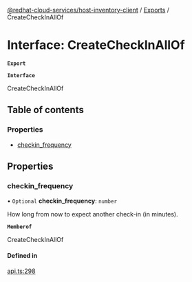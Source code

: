 [@redhat-cloud-services/host-inventory-client](../README.md) / [Exports](../modules.md) / CreateCheckInAllOf

# Interface: CreateCheckInAllOf

**`Export`**

**`Interface`**

CreateCheckInAllOf

## Table of contents

### Properties

- [checkin\_frequency](CreateCheckInAllOf.md#checkin_frequency)

## Properties

### checkin\_frequency

• `Optional` **checkin\_frequency**: `number`

How long from now to expect another check-in (in minutes).

**`Memberof`**

CreateCheckInAllOf

#### Defined in

[api.ts:298](https://github.com/gkarat/javascript-clients/blob/master/packages/host-inventory/api.ts#L298)
